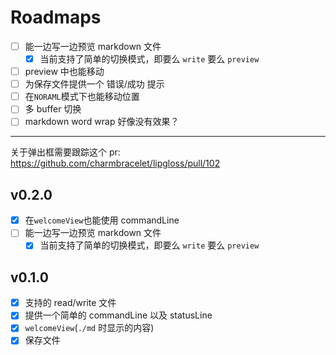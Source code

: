 # Roadmaps

- [ ] 能一边写一边预览 markdown 文件
    - [x] 当前支持了简单的切换模式，即要么 `write` 要么 `preview`
- [ ] preview 中也能移动
- [ ] 为保存文件提供一个 错误/成功 提示
- [ ] 在`NORAML`模式下也能移动位置
- [ ] 多 buffer 切换
- [ ] markdown word wrap 好像没有效果？

---

关于弹出框需要跟踪这个 pr: https://github.com/charmbracelet/lipgloss/pull/102

## v0.2.0

- [x] 在`welcomeView`也能使用 commandLine
- [ ] 能一边写一边预览 markdown 文件
    - [x] 当前支持了简单的切换模式，即要么 `write` 要么 `preview`

## v0.1.0

- [x] 支持的 read/write 文件
- [x] 提供一个简单的 commandLine 以及 statusLine
- [x] `welcomeView`(`./md` 时显示的内容)
- [x] 保存文件